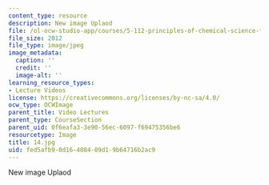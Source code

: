 ```yaml
---
content_type: resource
description: New image Uplaod
file: /ol-ocw-studio-app/courses/5-112-principles-of-chemical-science-fall-2005/fed5afb90d16408409d19b64716b2ac9_14.jpg
file_size: 2012
file_type: image/jpeg
image_metadata:
  caption: ''
  credit: ''
  image-alt: ''
learning_resource_types:
- Lecture Videos
license: https://creativecommons.org/licenses/by-nc-sa/4.0/
ocw_type: OCWImage
parent_title: Video Lectures
parent_type: CourseSection
parent_uid: 0f6eafa3-3e90-56ec-6097-f69475356be6
resourcetype: Image
title: 14.jpg
uid: fed5afb9-0d16-4084-09d1-9b64716b2ac9
---
```

New image Uplaod